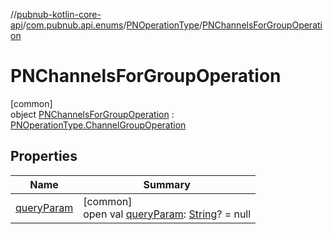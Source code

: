 //[pubnub-kotlin-core-api](../../../../index.md)/[com.pubnub.api.enums](../../index.md)/[PNOperationType](../index.md)/[PNChannelsForGroupOperation](index.md)

# PNChannelsForGroupOperation

[common]\
object [PNChannelsForGroupOperation](index.md) : [PNOperationType.ChannelGroupOperation](../-channel-group-operation/index.md)

## Properties

| Name | Summary |
|---|---|
| [queryParam](../query-param.md) | [common]<br>open val [queryParam](../query-param.md): [String](https://kotlinlang.org/api/core/kotlin-stdlib/kotlin/-string/index.html)? = null |
